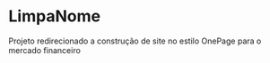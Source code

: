 # LimpaNome 

Projeto redirecionado a construção de site no estilo OnePage para o mercado financeiro
